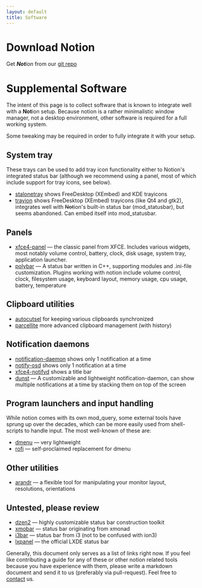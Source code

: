 ```yaml
---
layout: default
title: Software
---
```

# Download Notion

Get _**Not**ion_ from our [git repo](https://github.com/raboof/notion)

# Supplemental Software

The intent of this page is to collect software that is known to integrate well
with a <b>Not</b>ion setup. Because notion is a rather minimalistic window
manager, not a desktop environment, other software is required for a full
working system.

Some tweaking may be required in order to fully integrate it with your setup.

## System tray

These trays can be used to add tray icon functionality either to Notion's integrated status bar (although we recommend using a panel, most of which include support for tray icons, see below).

* [stalonetray](http://stalonetray.sourceforge.net/) shows FreeDesktop (XEmbed) and KDE trayicons
* [trayion](https://code.google.com/archive/p/trayion/) shows FreeDesktop (XEmbed) trayicons (like Qt4 and gtk2), integrates well with <s>Not</s>ion's built-in status bar (mod\_statusbar), but seems abandoned. Can embed itself into mod\_statusbar.

## Panels

* [xfce4-panel](https://docs.xfce.org/xfce/xfce4-panel/start) — the classic panel from XFCE. Includes various widgets, most notably volume control, battery, clock, disk usage, system tray, application launcher.
* [polybar](https://polybar.github.io/) — A status bar written in C++, supporting modules and .ini-file customization. Plugins working with notion include volume control, clock, filesystem usage, keyboard layout, memory usage, cpu usage, battery, temperature

## Clipboard utilities

* [autocutsel](http://www.nongnu.org/autocutsel/) for keeping various clipboards synchronized
* [parcellite](http://parcellite.sourceforge.net/) more advanced clipboard management (with history)

## Notification daemons

* [notification-daemon](https://wiki.gnome.org/NotificationDaemon) shows only 1 notification at a time
* [notify-osd](https://launchpad.net/notify-osd) shows only 1 notification at a time
* [xfce4-notifyd](https://docs.xfce.org/apps/notifyd/start) shows a title bar
* [dunst](https://github.com/dunst-project/dunst/issues) — A customizable and lightweight notification-daemon, can show multiple notifications at a time by stacking them on top of the screen

## Program launchers and input handling

While notion comes with its own mod_query, some external tools have sprung up over the decades, which can be more easily used from shell-scripts to handle input. The most well-known of these are:

* [dmenu](https://tools.suckless.org/dmenu/) — very lightweight
* [rofi](https://github.com/davatorium/rofi) — self-proclaimed replacement for dmenu

## Other utilities

* [arandr](http://christian.amsuess.com/tools/arandr/) — a flexible tool for manipulating your monitor layout, resolutions, orientations

## Untested, please review

* [dzen2](https://wiki.archlinux.org/index.php/Dzen) — highly customizable status bar construction toolkit
* [xmobar](https://xmobar.org/) — status bar originating from xmonad
* [i3bar](https://i3wm.org/) — status bar from i3 (not to be confused with ion3)
* [lxpanel](https://github.com/lxde/lxpanel) — the official LXDE status bar

Generally, this document only serves as a list of links right now. If you feel like contributing a guide for any of these or other notion related tools because you have experience with them, please write a markdown document and send it to us (preferably via pull-request). Feel free to [contact](contact.html) us.
